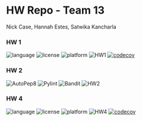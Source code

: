 # HW Repo - Team 13

Nick Case, Hannah Estes, Satwika Kancharla

### HW 1
![language](https://img.shields.io/badge/Language-Python-blue)
![license](https://img.shields.io/badge/License-MIT-green)
![platform](https://img.shields.io/badge/Platform-Linux-purple)
![HW1](https://github.com/SE-Fall-2024/HW/actions/workflows/hw1.yml/badge.svg)
[![codecov](https://codecov.io/gh/SE-Fall-2024/HW/graph/badge.svg?token=MGDF8WAVSP)](https://codecov.io/gh/SE-Fall-2024/HW)

### HW 2
![AutoPep8](https://github.com/SE-Fall-2024/HW/actions/workflows/hw2_autopep8.yml/badge.svg)
![Pylint](https://github.com/SE-Fall-2024/HW/actions/workflows/hw2_pylint.yml/badge.svg)
![Bandit](https://github.com/SE-Fall-2024/HW/actions/workflows/hw2_Bandit.yml/badge.svg)
![HW2](https://github.com/SE-Fall-2024/HW/actions/workflows/hw2.yml/badge.svg)

### HW 4
![language](https://img.shields.io/badge/Language-Python-blue)
![license](https://img.shields.io/badge/License-MIT-green)
![platform](https://img.shields.io/badge/Platform-Linux-purple)
![HW4](https://github.com/SE-Fall-2024/HW/actions/workflows/hw4.yml/badge.svg)
[![codecov](https://codecov.io/gh/SE-Fall-2024/HW/graph/badge.svg?token=MGDF8WAVSP)](https://codecov.io/gh/SE-Fall-2024/HW)
